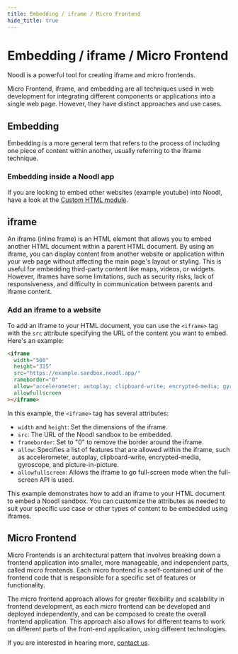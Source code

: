 ```yaml
---
title: Embedding / iframe / Micro Frontend
hide_title: true
---
```


# Embedding / iframe / Micro Frontend

Noodl is a powerful tool for creating iframe and micro frontends.

Micro Frontend, iframe, and embedding are all techniques used in web development for integrating different components or applications into a single web page. However, they have distinct approaches and use cases.

## Embedding

Embedding is a more general term that refers to the process of including one piece of content within another, usually referring to the iframe technique.

### Embedding inside a Noodl app

If you are looking to embed other websites (example youtube) into Noodl, have a look at the [Custom HTML module](https://docs.noodl.net/2.9/library/modules/custom-html/).

## iframe

An iframe (inline frame) is an HTML element that allows you to embed another HTML document within a parent HTML document. By using an iframe, you can display content from another website or application within your web page without affecting the main page's layout or styling. This is useful for embedding third-party content like maps, videos, or widgets. However, iframes have some limitations, such as security risks, lack of responsiveness, and difficulty in communication between parents and iframe content.

### Add an iframe to a website

To add an iframe to your HTML document, you can use the `<iframe>` tag with the `src` attribute specifying the URL of the content you want to embed. Here's an example:

```html
<iframe
  width="560"
  height="315"
  src="https://example.sandbox.noodl.app/" 
  rameborder="0"
  allow="accelerometer; autoplay; clipboard-write; encrypted-media; gyroscope; picture-in-picture"
  allowfullscreen
></iframe>
```

In this example, the `<iframe>` tag has several attributes:
- `width` and `height`: Set the dimensions of the iframe.
- `src`: The URL of the Noodl sandbox to be embedded.
- `frameborder`: Set to "0" to remove the border around the iframe.
- `allow`: Specifies a list of features that are allowed within the iframe, such as accelerometer, autoplay, clipboard-write, encrypted-media, gyroscope, and picture-in-picture.
- `allowfullscreen`: Allows the iframe to go full-screen mode when the full-screen API is used.

This example demonstrates how to add an iframe to your HTML document to embed a Noodl sandbox. You can customize the attributes as needed to suit your specific use case or other types of content to be embedded using iframes.

## Micro Frontend

Micro Frontends is an architectural pattern that involves breaking down a frontend application into smaller, more manageable, and independent parts, called micro frontends. Each micro frontend is a self-contained unit of the frontend code that is responsible for a specific set of features or functionality.

The micro frontend approach allows for greater flexibility and scalability in frontend development, as each micro frontend can be developed and deployed independently, and can be composed to create the overall frontend application. This approach also allows for different teams to work on different parts of the front-end application, using different technologies.

If you are interested in hearing more, [contact us](https://www.noodl.net/community).
